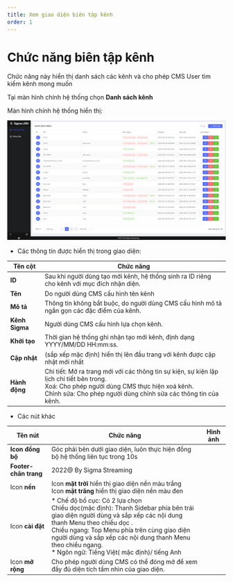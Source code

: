 ```yaml
---
title: Xem giao diện biên tập kênh
order: 1
---
```

# Chức năng biên tập kênh
Chức năng này hiển thị danh sách các kênh và cho phép CMS User tìm kiếm kênh mong muốn  

 Tại màn hình chính hệ thống chọn **Danh sách kênh**


Màn hình chính hệ thống hiển thị:

![](../../images\UI_channellist.png)

* Các thông tin được hiển thị trong giao diện:
     
     
| Tên cột        | Chức năng                                                    |
| -------------- | ------------------------------------------------------------ |
| **ID**         | Sau khi người dùng tạo mới kênh, hệ thống sinh ra ID riêng cho kênh với mục đích nhận diện. |
| **Tên**        | Do người dùng CMS cấu hình tên kênh                          |
| **Mô tả**      | Thông tin không bắt buộc, do người dùng CMS cấu hình mô tả ngắn gọn các đặc điểm của kênh. |
| **Kênh Sigma** | Người dùng CMS cấu hình lựa chọn kênh.                       |
| **Khởi tạo**   | Thời gian hệ thống ghi nhận tạo mới kênh, định dạng YYYY/MM/DD HH:mm:ss. |
| **Cập nhật**   | (sắp xếp mặc định) hiển thị lên đầu trang với kênh được cập nhật mới nhất |
| **Hành động**  | Chi tiết: Mở ra trang mới với các thông tin sự kiện, sự kiện lập lịch chi tiết bên trong. <br />Xoá: Cho phép người dùng CMS thực hiện xoá kênh. <br />Chỉnh sửa: Cho phép người dùng chỉnh sửa các thông tin của kênh. |

* Các nút khác

| Tên nút                | Chức năng                                                    | Hình ảnh |
| ---------------------- | ------------------------------------------------------------ | -------- |
| **Icon đồng bộ**       | Góc phải bên dưới giao diện, luôn thực hiện đồng bộ hệ thống liên tục trong 10s |          |
| **Footer- chân trang** | 2022@ By Sigma Streaming                                     |          |
| Icon **nền**           | Icon **mặt trời** hiển thị giao diện nền màu trắng <br />Icon **mặt trăng** hiển thị giao diện nền màu đen |          |
| Icon **cài đặt**       | * Chế độ bố cục: Có 2 lựa chọn   <br />Chiều dọc(mặc định): Thanh Sidebar phía bên trái giao diện người dùng và sắp xếp các nội dung thanh Menu theo chiều dọc . <br />Chiều ngang:  Top Menu phía trên cùng giao diện người dùng và sắp xếp các nội dung thanh Menu theo chiều ngang. <br />* Ngôn ngữ: Tiếng Việt( mặc định)/ tiếng Anh |          |
| Icon **mở rộng**       | Cho phép người dùng CMS có thể đóng mở để xem đầy đủ diện tích tầm nhìn của giao diện. |          |



